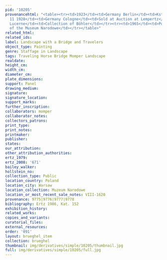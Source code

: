 ```yaml
---
pid: '10205'
provenancehtml: "<table><tr><td>1923</td><td>Germany Berlin</td><td>Ksth. Benedict</td></tr><tr><td>Jun
  11 1928</td><td>Germany Cologne</td><td>Sold at Auction at Lempertz</td></tr><tr><td>1949</td><td>Switzerland
  Lucerne</td><td>Collection of Böhler</td></tr><tr><td>1965</td><td>Poland Warsaw</td><td>Collection
  of the Museum Narodowe</td></tr></table>"
related_html:
related_ids:
label: Landscape with a Bridge and Travelers
object_type: Painting
genre: Staffage in Landscape
tags: Traveling Horse Bridge Momper Landscape
realdate:
height_cm:
width_cm:
diameter_cm:
plate_dimensions:
support: Panel
drawing_medium:
signature:
signature_location:
support_marks:
further_inscription:
collaborators: momper
collaborator_notes:
collectors_patrons:
print_type:
print_notes:
printmaker:
publisher:
states:
our_attribution:
other_attribution_authorities:
ertz_1979:
ertz_2008: '671'
bailey_walker:
hollstein_no:
collection_type: Public
location_country: Poland
location_city: Warsaw
location_collection: Muzeum Narodowe
location_or_most_recent_sale_notes: VIII-1620
provenance: 9775|9776|9777|9778
bibliography: Ertz 1986, Kat. 152
exhibition_history:
related_works:
copies_and_variants:
curatorial_files:
external_resources:
order: '091'
layout: brueghel_item
collection: brueghel
thumbnail: img/derivatives/simple/10205/thumbnail.jpg
full: img/derivatives/simple/10205/full.jpg
---
```


